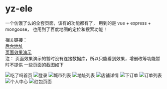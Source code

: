 
# yz-ele
一个仿饿了么的全套页面，该有的功能都有了， 用到的是 vue + express + mongoose， 也用到了百度地图的定位和搜索功能！

相关链接：  
          [后台地址](https://github.com/y389278443z/node-ele)  
          [页面效果演示](https://y389278443z.github.io/element)  
          注： 页面效果演示的暂时没有连接数据库，所以只能看到效果，增删改等功能暂时不提供
一些页面的截图如下

![吃了吗首页](https://y389278443z.github.io/images/1.png)
![登录](https://y389278443z.github.io/images/2.jpg)
![城市列表](https://y389278443z.github.io/images/3.jpg)
![地址列表](https://y389278443z.github.io/images/4.jpg)
![店铺详情](https://y389278443z.github.io/images/5.jpg)
![下订单](https://y389278443z.github.io/images/6.jpg)
![订单列表](https://y389278443z.github.io/images/7.jpg)
![个人中心](https://y389278443z.github.io/images/8.jpg)
![红包页面](https://y389278443z.github.io/images/9.jpg)
